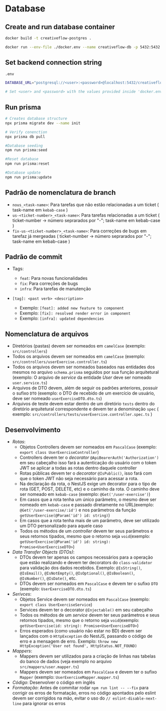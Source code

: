 # Database

## Create and run database container

```bash
docker build -t creativeflow-postgres .

docker run --env-file ./docker.env --name creativeflow-db -p 5432:5432 creativeflow-postgres
```

## Set backend connection string

```bash
.env

DATABASE_URL="postgresql://<user>:<password>@localhost:5432/creativeflow"

# Set <user> and <password> with the values provided inside 'docker.env'
```

## Run prisma

```bash
# Creates database structure
npx prisma migrate dev --name init

# Verify conenction
npx prisma db pull

#Database seeding
npm run prisma:seed

#Reset database
npm run prisma:reset

#Database update
npm run prisma:update
```

## Padrão de nomenclatura de branch

- `nous_<task-name>`: Para tarefas que não estão relacionadas a um ticket ( task-name em `kebab-case` )
- `us-<ticket-number>_<task-name>`: Para tarefas relacionadas a um ticket ( ticket-number -> número seprarados por "-"; task-name em kebab-case )
- `fix-us-<ticket-number>_<task-name>`: Para correções de bugs em tarefaz já mergeadas ( ticket-number -> número seprarados por "-"; task-name em kebab-case )

## Padrão de commit

- Tags:

  - `feat`: Para novas funcionalidades
  - `fix`: Para correções de bugs
  - `infra`: Para tarefas de manutenção

- `[tag]: <past verb> <description>`
  - Exemplo: `[feat]: added new feature to component`
  - Exemplo: `[fix]: resolved render error in component`
  - Exemplo: `[infra]: updated dependencies`

## Nomenclatura de arquivos

- Diretórios (pastas) devem ser nomeados em `camelCase` (exemplo: `src/controllers`)
- Todos os arquivos devem ser nomeados em `camelCase` (exemplo: `src/controllers/userExercise.controller.ts`)
- Todos os arquivos devem ser nomeados baseados nas entidades dos mesmos no arquivo `schema.prisma` seguidos por sua função arquitetural (exemplo: O arquivo de _service_ da entidade _User_ deve ser nomeado `user.service.ts`)
- Arquivos de DTO devem, além de seguir os padrões anteriores, possuir o sufixo `DTO` (exemplo: o DTO de recebido de um exercício de usuário, deve ser nomeado `userExerciseDTO.dto.ts`)
- Arquivos de teste devem estar dentro de um diretório `tests` dentro do diretório arquitetural correspondente e devem ter a denominação `spec` ( exemplo: `src/controllers/tests/userExercise.controller.spec.ts` )

## Desenvolvimento

- _Rotas_:
  - Objetos Controllers devem ser nomeados em `PascalCase` (exemplo: `export class UserExerciseController`)
  - Controllers devem ter o _decorator_ `@ApiBearerAuth('Authorization')` em seu cabeçalho isso fará a autenticação do usuário com o token JWT se aplicar a todas as rotas dentro daquele controller
  - Rotas públicas devem ter o _decorator_ `@IsPublic()`, isso fará com que o token JWT não seja necessário para acessar a rota.
  - Na declaração da rota, o NestJS exige um decorator para o tipo de rota (GET, POST, DELETE, etc) e o caminho da rota. O caminho deve ser nomeado em `kebab-case` (exemplo: `@Get('/user-exercise')`)
  - Em casos que a rota tenha um único parâmetro, o mesmo deve ser nomeado em `kebab-case` e passado diretamente no URL(exemplo: `@Get('/user-exercise/:id')` e nos parâmetros da função `getUserExercise(@Param('id') id: string)`)
  - Em casos que a rota tenha mais de um parâmetro, deve ser utilizado um DTO personalizado para aquele caso
  - Todos os métodos de um _controller_ devem ter seus parâmetros e seus retornos tipados, mesmo que o retorno seja `void`(exemplo: `getUserExercise(@Param('id') id: string): Promise<UserExerciseDTO>`)
- _Data Transfer Objects (DTOs)_:
  - DTOs devem ter apenas os campos necessários para a operação que estão realizando e devem ter decorators do `class-validator` para validação dos dados recebidos. Exemplo: `@IsString()`, `@IsEmail()`, `@IsNotEmpty()`, `@IsOptional()`, `@IsBoolean()`, `@IsNumber()`, `@IsDate()`, etc.
  - DTOs devem ser nomeados em `PascalCase` e devem ter o sufixo `DTO` (exemplo: `UserExerciseDTO.dto.ts`)
- _Serivces_:
  - Objetos Service devem ser nomeados em `PascalCase` (exemplo: `export class UserExerciseService`)
  - Services devem ter o decorator `@Injectable()` em seu cabeçalho
  - Todos os métodos de um _service_ devem ter seus parâmetros e seus retornos tipados, mesmo que o retorno seja `void`(exemplo: `getUserExercise(id: string): Promise<UserExerciseDTO>`)
  - Erros esperados (como usuário não estar no BD) devem ser lançados com o `HttpException` do NestJS, passando o código de erro e a mensagem de erro. Exemplo: `throw new HttpException('User not found', HttpStatus.NOT_FOUND)`
- _Mappers_:
  - Mappers devem ser utilizados para a criação de linhas nas tabelas do banco de dados (veja exemplo no arquivo `src/mappers/user.mapper.ts`)
  - Mappers devem ser nomeados em `PascalCase` e devem ter o sufixo `Mapper` (exemplo: `UserExerciseMapper.mapper.ts`)
- _Código_:
  Desenvolver o código em inglês
- _Formatação_:
  Antes de commitar rodar `npm run lint -- --fix` para corrigir os erros de formatação, erros no código apontados pelo eslint devem ser corrigidos na mão, evitar o uso do `// eslint-disable-next-line` para ignorar os erros
